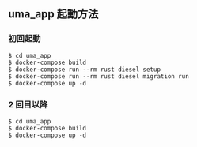 ## uma_app 起動方法

### 初回起動

```
$ cd uma_app
$ docker-compose build
$ docker-compose run --rm rust diesel setup
$ docker-compose run --rm rust diesel migration run
$ docker-compose up -d
```

### 2 回目以降

```
$ cd uma_app
$ docker-compose build
$ docker-compose up -d
```
